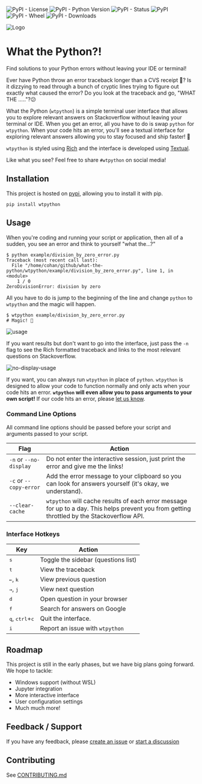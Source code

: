 ![PyPI - License](https://img.shields.io/pypi/l/wtpython)
![PyPI - Python Version](https://img.shields.io/pypi/pyversions/wtpython)
![PyPI - Status](https://img.shields.io/pypi/status/wtpython)
![PyPI](https://img.shields.io/pypi/v/wtpython)
![PyPI - Wheel](https://img.shields.io/pypi/wheel/wtpython)
![PyPI - Downloads](https://img.shields.io/pypi/dm/wtpython)

![Logo](https://avatars.githubusercontent.com/u/87154160?s=200&v=4)

# What the Python?!

Find solutions to your Python errors without leaving your IDE or terminal!

Ever have Python throw an error traceback longer than a CVS receipt 🧾? Is it dizzying to read through a bunch of cryptic lines trying to figure out exactly what caused the error? Do you look at the traceback and go, "WHAT THE ....."?😕

What the Python (`wtpython`) is a simple terminal user interface that allows you to explore relevant answers on Stackoverflow without leaving your terminal or IDE. When you get an error, all you have to do is swap `python` for `wtpython`. When your code hits an error, you'll see a textual interface for exploring relevant answers allowing you to stay focused and ship faster! 🚀

`wtpython` is styled using [Rich](https://rich.readthedocs.io/en/stable/) and the interface is developed using [Textual](https://github.com/willmcgugan/textual).

Like what you see? Feel free to share `#wtpython` on social media!

## Installation

This project is hosted on [pypi](https://pypi.org/project/wtpython/), allowing you to install it with pip.

```
pip install wtpython
```

## Usage

When you're coding and running your script or application, then all of a sudden, you see an error and think to yourself "what the...?"

```
$ python example/division_by_zero_error.py
Traceback (most recent call last):
  File "/home/cohan/github/what-the-python/wtpython/example/division_by_zero_error.py", line 1, in <module>
    1 / 0
ZeroDivisionError: division by zero
```

All you have to do is jump to the beginning of the line and change `python` to `wtpython` and the magic will happen.

```
$ wtpython example/division_by_zero_error.py
# Magic! 🎩
```

![usage](https://raw.githubusercontent.com/what-the-python/wtpython/main/docs/_images/Usage.gif)

If you want results but don't want to go into the interface, just pass the `-n` flag to see the Rich formatted traceback and links to the most relevant  questions on Stackoverflow.

![no-display-usage](https://raw.githubusercontent.com/what-the-python/wtpython/main/docs/_images/No%20Display%20Usage.gif)

If you want, you can always run `wtpython` in place of `python`. `wtpython` is designed to allow your code to function normally and only acts when your code hits an error. **`wtpython` will even allow you to pass arguments to your own script!** If our code hits an error, please [let us know](https://github.com/what-the-python/wtpython/issues).

### Command Line Options

All command line options should be passed before your script and arguments passed to your script.

Flag | Action
---|---
`-n` or `--no-display` | Do not enter the interactive session, just print the error and give me the links!
`-c` or `--copy-error` | Add the error message to your clipboard so you can look for answers yourself (it's okay, we understand).
`--clear-cache` | `wtpython` will cache results of each error message for up to a day. This helps prevent you from getting throttled by the Stackoverflow API.

### Interface Hotkeys

Key | Action
---|---
<kbd>s</kbd>| Toggle the sidebar (questions list)
<kbd>t</kbd>| View the traceback
<kbd>←</kbd>, <kbd>k</kbd>| View previous question
<kbd>→</kbd>, <kbd>j</kbd>| View next question
<kbd>d</kbd>| Open question in your browser
<kbd>f</kbd>| Search for answers on Google
<kbd>q</kbd>, <kbd>ctrl</kbd>+<kbd>c</kbd> | Quit the interface.
<kbd>i</kbd> | Report an issue with `wtpython`

## Roadmap

This project is still in the early phases, but we have big plans going forward. We hope to tackle:

- Windows support (without WSL)
- Jupyter integration
- More interactive interface
- User configuration settings
- Much much more!

## Feedback / Support

If you have any feedback, please [create an issue](https://github.com/what-the-python/wtpython/issues) or [start a discussion](https://github.com/what-the-python/wtpython/discussions)

## Contributing

See [CONTRIBUTING.md](https://github.com/what-the-python/wtpython/blob/main/CONTRIBUTING.md)
